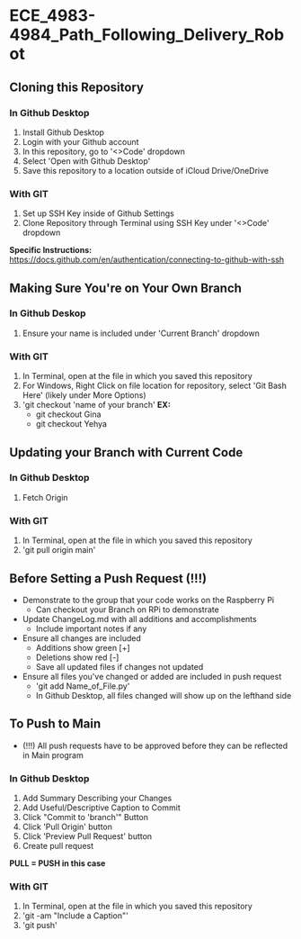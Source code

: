 # ECE_4983-4984_Path_Following_Delivery_Robot

## Cloning this Repository

### In Github Desktop 
1. Install Github Desktop
2. Login with your Github account
3. In this repository, go to '<>Code' dropdown
4. Select 'Open with Github Desktop'
5. Save this repository to a location outside of iCloud Drive/OneDrive

### With GIT
1. Set up SSH Key inside of Github Settings
2. Clone Repository through Terminal using SSH Key under '<>Code' dropdown

**Specific Instructions:** https://docs.github.com/en/authentication/connecting-to-github-with-ssh

## Making Sure You're on Your Own Branch

### In Github Deskop
1. Ensure your name is included under 'Current Branch' dropdown

### With GIT
1. In Terminal, open at the file in which you saved this repository
2. For Windows, Right Click on file location for repository, select 'Git Bash Here' (likely under More Options)
3. 'git checkout 'name of your branch'
**EX:**
    - git checkout Gina
    - git checkout Yehya

## Updating your Branch with Current Code

### In Github Desktop 
1. Fetch Origin

### With GIT
1. In Terminal, open at the file in which you saved this repository
2. 'git pull origin main' 

## Before Setting a Push Request (!!!)
* Demonstrate to the group that your code works on the Raspberry Pi
    - Can checkout your Branch on RPi to demonstrate
* Update ChangeLog.md with all additions and accomplishments
    - Include important notes if any
* Ensure all changes are included 
    - Additions show green [+]
    - Deletions show red [-]
    - Save all updated files if changes not updated 
* Ensure all files you've changed or added are included in push request
    - 'git add Name_of_File.py'
    - In Github Desktop, all files changed will show up on the lefthand side

## To Push to Main 
* (!!!) All push requests have to be approved before they can be reflected in Main program

### In Github Desktop 
1. Add Summary Describing your Changes
2. Add Useful/Descriptive Caption to Commit
3. Click "Commit to 'branch'" Button
4. Click 'Pull Origin' button
5. Click 'Preview Pull Request' button
6. Create pull request 

**PULL = PUSH in this case**

### With GIT
1. In Terminal, open at the file in which you saved this repository
2. 'git -am "Include a Caption"'
3. 'git push' 

